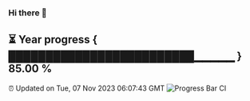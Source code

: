 ### Hi there 👋
⏳ Year progress { █████████████████████████▁▁▁▁▁ } 85.00 %
---
⏰ Updated on Tue, 07 Nov 2023 06:07:43 GMT
![Progress Bar CI](https://github.com/Moyi321/Moyi321/workflows/Progress%20Bar%20CI/badge.svg)

